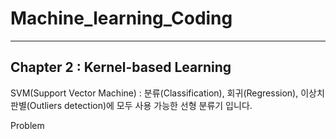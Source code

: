 # Machine_learning_Coding
--- 
## Chapter 2 : Kernel-based Learning

SVM(Support Vector Machine) : 분류(Classification), 회귀(Regression), 이상치 판별(Outliers detection)에 모두 사용 가능한 선형 분류기 입니다.

Problem

